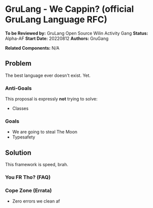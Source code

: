 # GruLang - We Cappin? (official GruLang Language RFC)

**To be Reviewed by:** GruLang Open Source Wilin Activity Gang
**Status:** Alpha-AF
**Start Date:** 20220812
**Authors:** GruGang

**Related Components:** N/A

## Problem

The best language ever doesn't exist. Yet.

### Anti-Goals

This proposal is expressly **not** trying to solve:

- Classes

### Goals

- We are going to steal The Moon
- Typesafety

## Solution

This framework is speed, brah.

### You FR Tho? (FAQ)

### Cope Zone (Errata)

- Zero errors we clean af